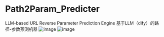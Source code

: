 # Path2Param_Predicter
LLM-based URL Reverse Parameter Prediction Engine
基于LLM（dify）的路径-参数预测机器
![image](https://github.com/user-attachments/assets/7e250d5a-81ce-439e-9c42-8778601cfe50)
![image](https://github.com/user-attachments/assets/6528bed1-9594-47ae-8668-c006fadca27c)

